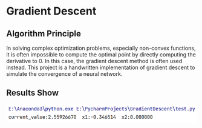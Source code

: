 # Gradient Descent

## Algorithm Principle
In solving complex optimization problems, especially non-convex functions, it is often impossible to compute the optimal point by directly computing the derivative to 0. In this case, the gradient descent method is often used instead. This project is a handwritten implementation of gradient descent to simulate the convergence of a neural network.

## Results Show
![result](https://raw.githubusercontent.com/mao1207/gradient-descent/main/result.png)
